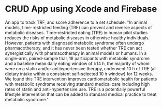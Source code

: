 <h1>CRUD App using Xcode and Firebase</h1>

An app to track TRF, and score adherence to a set schedule. 
"In animal models, time-restricted feeding (TRF) can prevent and reverse aspects of metabolic diseases. Time-restricted eating (TRE) in human pilot studies reduces the risks of metabolic diseases in otherwise healthy individuals. However, patients with diagnosed metabolic syndrome often undergo pharmacotherapy, and it has never been tested whether TRE can act synergistically with pharmacotherapy in animal models or humans. In a single-arm, paired-sample trial, 19 participants with metabolic syndrome and a baseline mean daily eating window of ≥14 h, the majority of whom were on a statin and/or antihypertensive therapy, underwent 10 h of TRE (all dietary intake within a consistent self-selected 10 h window) for 12 weeks. We found this TRE intervention improves cardiometabolic health for patients with metabolic syndrome receiving standard medical care including high rates of statin and anti-hypertensive use. TRE is a potentially powerful lifestyle intervention that can be added to standard medical practice to treat metabolic syndrome."

